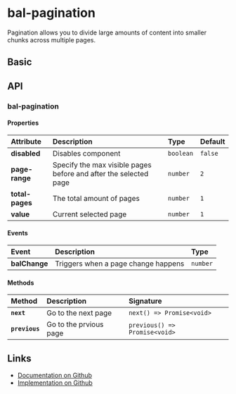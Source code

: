 # bal-pagination

<!-- START: human documentation top -->

Pagination allows you to divide large amounts of content into smaller chunks across multiple pages.

<!-- END: human documentation top -->

## Basic

<ClientOnly><docs-demo-bal-pagination-76></docs-demo-bal-pagination-76></ClientOnly>



## API

### bal-pagination

#### Properties

| Attribute       | Description                                                      | Type      | Default |
| :-------------- | :--------------------------------------------------------------- | :-------- | :------ |
| **disabled**    | Disables component                                               | `boolean` | `false` |
| **page-range**  | Specify the max visible pages before and after the selected page | `number`  | `2`     |
| **total-pages** | The total amount of pages                                        | `number`  | `1`     |
| **value**       | Current selected page                                            | `number`  | `1`     |

#### Events

| Event         | Description                         | Type     |
| :------------ | :---------------------------------- | :------- |
| **balChange** | Triggers when a page change happens | `number` |

#### Methods

| Method         | Description            | Signature                     |
| :------------- | :--------------------- | :---------------------------- |
| **`next`**     | Go to the next page    | `next() => Promise<void>`     |
| **`previous`** | Go to the prvious page | `previous() => Promise<void>` |



<!-- START: human documentation bottom -->

<!-- END: human documentation bottom -->


## Links

* [Documentation on Github](https://github.com/baloise/design-system/blob/master/docs/src/components/components/bal-pagination.md)
* [Implementation on Github](https://github.com/baloise/design-system/blob/master/packages/components/src/components/bal-pagination)
